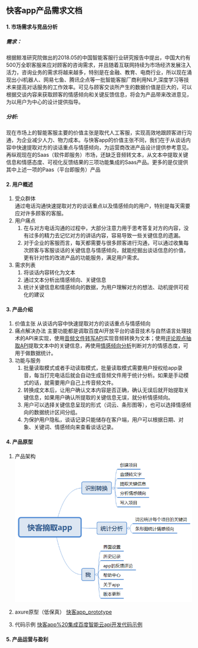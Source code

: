 ## 快客app产品需求文档
#### 1. 市场需求与竞品分析
##### 需求：
根据鲸准研究院做出的2018.05的中国智能客服行业研究报告中提出，中国大约有500万全职客服来应对顾客的咨询需求，并且随着互联网持续为市场经济发展注入活力，咨询业务的需求将越来越多，特别是在金融、教育、电商行业，所以现在涌现出小i机器人、网易七鱼、腾讯企点等一批智能客服厂商利用NLP,深度学习等技术来提高对话服务的工作效率。可见与顾客交谈所产生的数据价值是巨大的，可以根据交谈内容来获取顾客的情感倾向和关键反馈信息，将会为产品带来改进意见，为以用户为中心的设计提供指导。
##### 分析:
现在市场上的智能客服主要的价值主张是取代人工客服，实现高效地跟顾客进行沟通，为企业减少人力、物力成本。与快客app的价值主张不同，我们在于从谈话内容中快速提取对方的谈话重点与情感倾向，为运营商改进产品设计提供参考意见。  
再纵观现在的Saas（软件即服务）市场，还缺乏音频转文本，从文本中提取关键信息和情感态度、可视化反馈结果的三项功能集成的Saas产品。更多的是仅提供其中上述一项的Paas（平台即服务）产品

#### 2. 用户概述
   1. 受众群体  
   通过电话沟通快速提取对方的谈话重点以及情感倾向的用户，特别是每天需要应对许多顾客的客服。
   2. 用户痛点
      1. 在与对方电话沟通的过程中，大部分注意力用于思考答复对方的内容，没有过多的精力去记忆对方的讲话内容，容易导致一些关键信息的遗漏。
      2. 对于企业的客服而言，每天都需要与很多顾客进行沟通，可以通过收集每次顾客与客服谈话的关键信息与情感倾向，就能挖掘出谈话信息的价值，更有针对性的改进产品的功能服务，满足用户需求。
   3. 需求列表
      1. 将谈话内容转化为文本
      2. 通过文本分析出情感倾向、关键信息
      3. 统计关键信息和情感倾向的数据，为用户理解对方的想法、动机提供可视化的建议
#### 3. 产品介绍
   1. 价值主张
   从谈话内容中快速提取对方的谈话重点与情感倾向
   2. 痛点解决办法
      主要功能都是调取百度AI开放平台的语音技术与自然语言处理技术的API来实现，使用[音频文件转写API](https://ai.baidu.com/ai-doc/ITMA/Qk38ikh93)实现音频转换为文本；使用[评论观点抽取API](https://ai.baidu.com/tech/nlp_apply/comment_tag)提取文本中的关键信息，再使用[情感倾向分析](https://ai.baidu.com/tech/nlp_apply/sentiment_classify)判断对方的情感态度，可用于做数据统计。
   3. 功能与服务
      1. 批量读取模式或者手动读取模式，批量读取模式需要用户授权给app录音，每当打完电话后就会自动生成音频文件用于统计分析。如果是手动模式的话，就需要用户自己上传音频文件。
      2. 转换成文本后，让用户确认文本内容是否正确，确认无误后就开始提取关键信息，如果用户确认所提取的关键信息无误，就分析情感倾向。
      3. 用户可以选择关键信息呈现的形式（词云、条形图等），也可以选择情感倾向的数据统计区间分组。
      4. 为保护用户隐私，谈话记录只能储存在客户端，用户可以根据日期、对象、关键词、情感倾向来查看谈话记录。
#### 4. 产品原型
   1. 产品架构
![快客app架构](image/快客摘取app.png )  

   2. axure原型（低保真）
   [快客app_prototype](https://voeth.github.io/API_ML_AI/快客app_prototype/)  
   
   3. 代码示例
   [快客app%20集成百度智能云api开发代码示例](https://voeth.github.io/API_ML_AI/sources/%E5%BF%AB%E5%AE%A2app%20%E9%9B%86%E6%88%90%E7%99%BE%E5%BA%A6%E6%99%BA%E8%83%BD%E4%BA%91api%E5%BC%80%E5%8F%91%E4%BB%A3%E7%A0%81%E7%A4%BA%E4%BE%8B)  
#### 5. 产品运营与盈利
